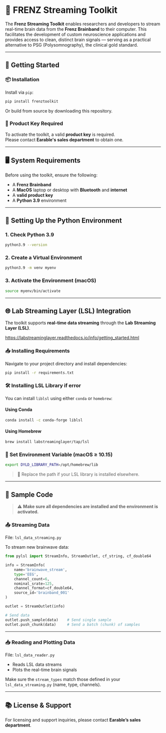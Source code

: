 # 🧠 FRENZ Streaming Toolkit

The **Frenz Streaming Toolkit** enables researchers and developers to stream real-time brain data from the **Frenz Brainband** to their computer. This facilitates the development of custom neuroscience applications and provides access to clean, distinct brain signals — serving as a practical alternative to PSG (Polysomnography), the clinical gold standard.

---

## 🚀 Getting Started

### 📦 Installation

Install via `pip`:

```bash
pip install frenztoolkit
```

Or build from source by downloading this repository.

### 🔑 Product Key Required

To activate the toolkit, a valid **product key** is required.  
Please contact **Earable's sales department** to obtain one.

---

## 🖥️ System Requirements

Before using the toolkit, ensure the following:

- A **Frenz Brainband**
- A **MacOS** laptop or desktop with **Bluetooth** and **internet**
- A **valid product key**
- A **Python 3.9** environment

---

## 🧪 Setting Up the Python Environment

### 1. Check Python 3.9

```bash
python3.9 --version
```

### 2. Create a Virtual Environment

```bash
python3.9 -m venv myenv
```

### 3. Activate the Environment (macOS)

```bash
source myenv/bin/activate
```

---

## 🌐 Lab Streaming Layer (LSL) Integration


The toolkit supports **real-time data streaming** through the **Lab Streaming Layer (LSL)**.

https://labstreaminglayer.readthedocs.io/info/getting_started.html

### 📥 Installing Requirements

Navigate to your project directory and install dependencies:

```bash
pip install -r requirements.txt
```

### 🛠️ Installing LSL Library if error

You can install `liblsl` using either `conda` or `homebrew`:

#### Using Conda

```bash
conda install -c conda-forge liblsl
```

#### Using Homebrew

```bash
brew install labstreaminglayer/tap/lsl
```

### 🧭 Set Environment Variable (macOS ≥ 10.15)

```bash
export DYLD_LIBRARY_PATH=/opt/homebrew/lib
```

> 🔁 Replace the path if your LSL library is installed elsewhere.

---

## 🧬 Sample Code

> ⚠️ **Make sure all dependencies are installed and the environment is activated.**

### 📤 Streaming Data

File: `lsl_data_streaming.py`

To stream new brainwave data:

```python
from pylsl import StreamInfo, StreamOutlet, cf_string, cf_double64

info = StreamInfo(
    name='brainwave_stream',
    type='EEG',
    channel_count=6,
    nominal_srate=125,
    channel_format=cf_double64,
    source_id='brainband_001'
)

outlet = StreamOutlet(info)

# Send data
outlet.push_sample(data)    # Send single sample
outlet.push_chunk(data)     # Send a batch (chunk) of samples
```

---

### 📥 Reading and Plotting Data

File: `lsl_data_reader.py`

- Reads LSL data streams
- Plots the real-time brain signals

Make sure the `stream_types` match those defined in your `lsl_data_streaming.py` (name, type, channels).

---

## 📚 License & Support

For licensing and support inquiries, please contact **Earable’s sales department**.
